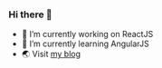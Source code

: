 ### Hi there 👋

- 🔭 I’m currently working on ReactJS
- 🌱 I’m currently learning AngularJS
- 🌏 Visit <a href="https://mern-blog-app-eazz75xw6-hieund20.vercel.app/" target="_blank" rel="noreferrer">my blog</a>
<!-- - 👯 I’m looking to collaborate on ... -->
<!-- - 🤔 I’m looking for help with ... -->
